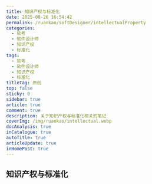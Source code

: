 ```yaml
---
title: 知识产权与标准化
date: 2025-08-26 16:54:42
permalink: /ruankao/softDesigner/intellectualProperty
categories:
  - 软考
  - 软件设计师
  - 知识产权
  - 标准化
tags:
  - 软考
  - 软件设计师
  - 知识产权
  - 标准化
titleTag: 原创
top: false
sticky: 0
sidebar: true
article: true
comment: true
description: 关于知识产权与标准化相关的笔记
coverImg: /img/ruankao/intellectual.webp
docAnalysis: true
inCatalogue: true
autoTitle: true
articleUpdate: true
inHomePost: true
---
```


## 知识产权与标准化